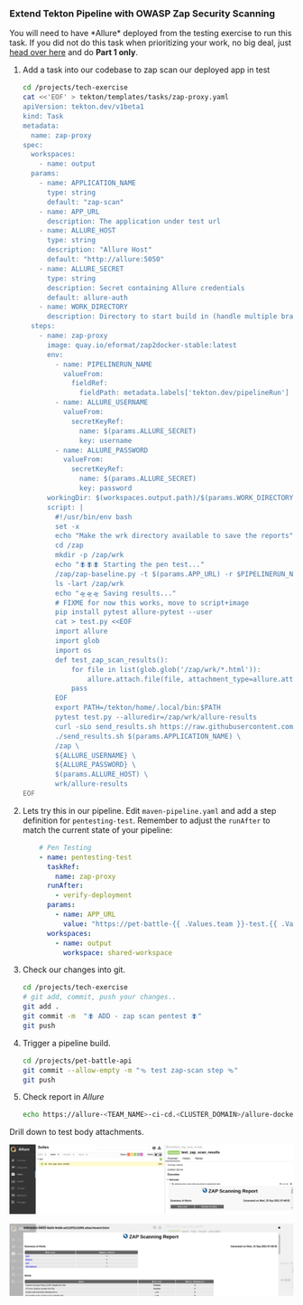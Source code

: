 ### Extend Tekton Pipeline with OWASP Zap Security Scanning

<p class="warn"> You will need to have *Allure* deployed from the testing exercise to run this task. If you did not do this task when prioritizing your work, no big deal, just <a href="/#/3-revenge-of-the-automated-testing/2b-tekton?id=part-1-allure">head over here</a> and do <strong>Part 1 only</strong>.
</p>

1. Add a task into our codebase to zap scan our deployed app in test

    ```bash
    cd /projects/tech-exercise
    cat <<'EOF' > tekton/templates/tasks/zap-proxy.yaml
    apiVersion: tekton.dev/v1beta1
    kind: Task
    metadata:
      name: zap-proxy
    spec:
      workspaces:
        - name: output
      params:
        - name: APPLICATION_NAME
          type: string
          default: "zap-scan"
        - name: APP_URL
          description: The application under test url
        - name: ALLURE_HOST
          type: string
          description: "Allure Host"
          default: "http://allure:5050"
        - name: ALLURE_SECRET
          type: string
          description: Secret containing Allure credentials
          default: allure-auth
        - name: WORK_DIRECTORY
          description: Directory to start build in (handle multiple branches)
      steps:
        - name: zap-proxy
          image: quay.io/eformat/zap2docker-stable:latest
          env:
            - name: PIPELINERUN_NAME
              valueFrom:
                fieldRef:
                  fieldPath: metadata.labels['tekton.dev/pipelineRun']
            - name: ALLURE_USERNAME
              valueFrom:
                secretKeyRef:
                  name: $(params.ALLURE_SECRET)
                  key: username
            - name: ALLURE_PASSWORD
              valueFrom:
                secretKeyRef:
                  name: $(params.ALLURE_SECRET)
                  key: password
          workingDir: $(workspaces.output.path)/$(params.WORK_DIRECTORY)
          script: |
            #!/usr/bin/env bash
            set -x
            echo "Make the wrk directory available to save the reports"
            cd /zap
            mkdir -p /zap/wrk
            echo "🪰🪰🪰 Starting the pen test..."
            /zap/zap-baseline.py -t $(params.APP_URL) -r $PIPELINERUN_NAME.html
            ls -lart /zap/wrk
            echo "🛸🛸🛸 Saving results..."
            # FIXME for now this works, move to script+image
            pip install pytest allure-pytest --user
            cat > test.py <<EOF
            import allure
            import glob
            import os
            def test_zap_scan_results():
                for file in list(glob.glob('/zap/wrk/*.html')):
                    allure.attach.file(file, attachment_type=allure.attachment_type.HTML)
                pass
            EOF
            export PATH=/tekton/home/.local/bin:$PATH
            pytest test.py --alluredir=/zap/wrk/allure-results
            curl -sLo send_results.sh https://raw.githubusercontent.com/eformat/allure/main/scripts/send_results.sh && chmod 755 send_results.sh
            ./send_results.sh $(params.APPLICATION_NAME) \
            /zap \
            ${ALLURE_USERNAME} \
            ${ALLURE_PASSWORD} \
            $(params.ALLURE_HOST) \
            wrk/allure-results
    EOF
    ```

2. Lets try this in our pipeline. Edit `maven-pipeline.yaml` and add a step definition for `pentesting-test`. Remember to adjust the `runAfter` to match the current state of your pipeline:

    ```yaml
        # Pen Testing
        - name: pentesting-test
          taskRef:
            name: zap-proxy
          runAfter:
            - verify-deployment
          params:
            - name: APP_URL
              value: "https://pet-battle-{{ .Values.team }}-test.{{ .Values.cluster_domain }}"
          workspaces:
            - name: output
              workspace: shared-workspace
    ```

3. Check our changes into git.

    ```bash
    cd /projects/tech-exercise
    # git add, commit, push your changes..
    git add .
    git commit -m  "🪰 ADD - zap scan pentest 🪰"
    git push
    ```

4. Trigger a pipeline build.

    ```bash
    cd /projects/pet-battle-api
    git commit --allow-empty -m "🩴 test zap-scan step 🩴"
    git push
    ```

5. Check report in *Allure*

    ```bash
    echo https://allure-<TEAM_NAME>-ci-cd.<CLUSTER_DOMAIN>/allure-docker-service/projects/zap-scan/reports/latest/index.html
    ```

Drill down to test body attachments.

![images/allure-zap-report-attachment.png](images/allure-zap-report-attachment.png)

![images/allure-zap-report.png](images/allure-zap-report.png)
